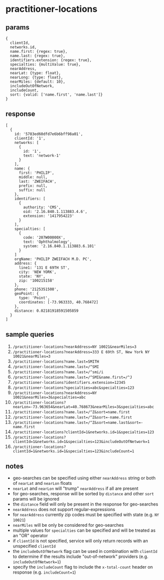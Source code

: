 # practitioner-locations

## params

```
{
  clientId,
  networks.id,
  name.first: {regex: true},
  name.last: {regex: true},
  identifiers.extension: {regex: true},
  specialties: {multiValue: true},
  nearAddress,
  nearLat: {type: float},
  nearLong: {type: float},
  nearMiles: {default: 10},
  includeOutOfNetwork,
  includeCount,
  sort: {valid: ['name.first', 'name.last']}
}
```

## response

```
[
  {
    id: '5783ed60dfd7e6b6bff98a01',
    clientId: '1',
    networks: [
      {
        id: '1',
        text: 'network-1'
      }
    ],
    name: {
      first: 'PHILIP',
      middle: null,
      last: 'ZWEIFACH',
      prefix: null,
      suffix: null
    },
    identifiers: [
      {
        authority: 'CMS',
        oid: '2.16.840.1.113883.4.6',
        extension: '1417954223'
      }
    ],
    specialties: [
      {
        code: '207W00000X',
        text: 'Ophthalmology',
        system: '2.16.840.1.113883.6.101'
      }
    ]
    orgName: 'PHILIP ZWEIFACH M.D. PC',
    address: {
      line1: '131 E 69TH ST',
      city: 'NEW YORK',
      state: 'NY',
      zip: '100215158'
    },
    phone: '2125351508',
    geoPoint: {
      type: 'Point',
      coordinates: [-73.963333, 40.768472]
    },
    distance: 0.02181918591505859
  }
]
```
## sample queries

1. `/practitioner-locations?nearAddress=NY 10021&nearMiles=3`
1. `/practitioner-locations?nearAddress=333 E 69th ST, New York NY 10021&nearMiles=3`
1. `/practitioner-locations?name.last=SMITH`
1. `/practitioner-locations?name.last=/^SMI`
1. `/practitioner-locations?name.last=/^smi/i`
1. `/practitioner-locations?name.last=/^SMI&name.first=/^J`
1. `/practitioner-locations?identifiers.extension=12345`
1. `/practitioner-locations?specialties=abc&specialties=123`
1. `/practitioner-locations?nearAddress=NY 10021&nearMiles=3&specialties=abc`
1. `/practitioner-locations?nearLon=-73.963654&nearLat=40.768673&nearMiles=3&specialties=abc`
1. `/practitioner-locations?name.last=/^Z&sort=name.first`
1. `/practitioner-locations?name.last=/^Z&sort=-name.first`
1. `/practitioner-locations?name.last=/^Z&sort=name.last&sort=-name.first`
1. `/practitioner-locations?clientId=1&networks.id=1&specialties=123`
1. `/practitioner-locations?clientId=1&networks.id=1&specialties=123&includeOutOfNetwork=1`
1. `/practitioner-locations?clientId=1&networks.id=1&specialties=123&includeCount=1`

## notes

- geo-searches can be specified using either `nearAddress` string or both of `nearLat` and `nearLon` floats
- `nearLat` and `nearLon` will "trump" `nearAddress` if all are present
- for geo-searches, response will be sorted by `distance` and other `sort` params will be ignored
- the `distance` field will only be present in the response for geo-searches
- `nearAddress` does not support regular-expressions
- for `nearAddress` currently zip codes must be specified with state (e.g. `NY 10021`)
- `nearMiles` will be only be considered for geo-searches
- multiple values for `specialties` can be specified and will be treated as an "OR" operator
- if `clientId` is not specified, service will only return records with an unspecified `clientId`
- the `includeOutOfNetwork` flag can be used in combination with `clientId` to determine if the results include "out-of-network" providers (e.g. `includeOutOfNetwork=1`)
- specify the `includeCount` flag to include the `x-total-count` header on response (e.g. `includeCount=1`)
